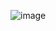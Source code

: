 ![image](https://user-images.githubusercontent.com/50538208/179406189-73feba6b-5241-4eea-be34-4a9e0ecf2ce4.png)
